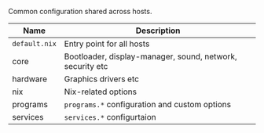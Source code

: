 Common configuration shared across hosts.

| Name          | Description                                               |
| ------------- | --------------------------------------------------------- |
| `default.nix` | Entry point for all hosts                                 |
| core          | Bootloader, display-manager, sound, network, security etc |
| hardware      | Graphics drivers etc                                      |
| nix           | Nix-related options                                       |
| programs      | `programs.*` configuration and custom options             |
| services      | `services.*` configurtaion                                |
